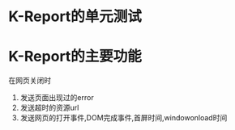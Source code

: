 # K-Report的单元测试

# K-Report的主要功能

在网页关闭时

1. 发送页面出现过的error
2. 发送超时的资源url
3. 发送网页的打开事件,DOM完成事件,首屏时间,windowonload时间

